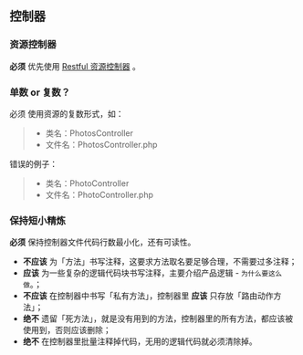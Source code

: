 ## 控制器

### 资源控制器

**必须** 优先使用 [Restful 资源控制器](http://d.laravel-china.org/docs/5.5/controllers#restful-resource-controllers) 。

### 单数 or 复数？

必须 使用资源的复数形式，如：

> - 类名：PhotosController
> - 文件名：PhotosController.php

错误的例子：

> - 类名：PhotoController
> - 文件名：PhotoController.php

### 保持短小精炼

**必须** 保持控制器文件代码行数最小化，还有可读性。

- **不应该** 为「方法」书写注释，这要求方法取名要足够合理，不需要过多注释；
- **应该** 为一些复杂的逻辑代码块书写注释，主要介绍产品逻辑 - `为什么要这么做`。；
- **不应该** 在控制器中书写「私有方法」，控制器里 **应该** 只存放「路由动作方法」；
- **绝不** 遗留「死方法」，就是没有用到的方法，控制器里的所有方法，都应该被使用到，否则应该删除；
- **绝不** 在控制器里批量注释掉代码，无用的逻辑代码就必须清除掉。

